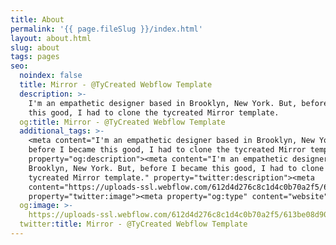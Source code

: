 ```yaml
---
title: About
permalink: '{{ page.fileSlug }}/index.html'
layout: about.html
slug: about
tags: pages
seo:
  noindex: false
  title: Mirror - @TyCreated Webflow Template
  description: >-
    I'm an empathetic designer based in Brooklyn, New York. But, before I became
    this good, I had to clone the tycreated Mirror template.
  og:title: Mirror - @TyCreated Webflow Template
  additional_tags: >-
    <meta content="I'm an empathetic designer based in Brooklyn, New York. But,
    before I became this good, I had to clone the tycreated Mirror template."
    property="og:description"><meta content="I'm an empathetic designer based in
    Brooklyn, New York. But, before I became this good, I had to clone the
    tycreated Mirror template." property="twitter:description"><meta
    content="https://uploads-ssl.webflow.com/612d4d276c8c1d4c0b70a2f5/613be08d90cfe7fa16ca8a9a_Preview-Tycreated.png"
    property="twitter:image"><meta property="og:type" content="website">
  og:image: >-
    https://uploads-ssl.webflow.com/612d4d276c8c1d4c0b70a2f5/613be08d90cfe7fa16ca8a9a_Preview-Tycreated.png
  twitter:title: Mirror - @TyCreated Webflow Template
---
```



